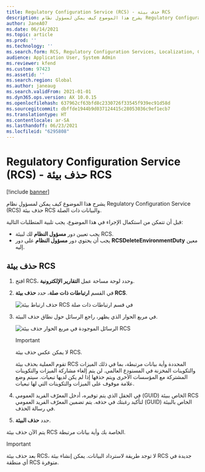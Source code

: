 ```yaml
---
title: Regulatory Configuration Service (RCS) - حذف بيئة RCS
description: يشرح هذا الموضوع كيف يمكن لمسؤول نظام Regulatory Configuration Service (RCS) حذف بيئة RCS والبيانات ذات الصلة.
author: JaneA07
ms.date: 06/14/2021
ms.topic: article
ms.prod: ''
ms.technology: ''
ms.search.form: RCS, Regulatory Configuration Services, Localization, Global
audience: Application User, System Admin
ms.reviewer: kfend
ms.custom: 97423
ms.assetid: ''
ms.search.region: Global
ms.author: janeaug
ms.search.validFrom: 2021-01-01
ms.dyn365.ops.version: AX 10.0.15
ms.openlocfilehash: 637962cf63bfd8c2330726f33545f939ec91d58d
ms.sourcegitcommit: dbffde1944b9d037124415c28053036c9ef1ecb7
ms.translationtype: HT
ms.contentlocale: ar-SA
ms.lasthandoff: 06/23/2021
ms.locfileid: "6295808"
---
```

# <a name="regulatory-configuration-service-rcs---delete-an-rcs-environment"></a>Regulatory Configuration Service (RCS) - حذف بيئة RCS

[!include [banner](../includes/banner.md)]

يشرح هذا الموضوع كيف يمكن لمسؤول نظام Regulatory Configuration Service (RCS) حذف بيئة RCS والبيانات ذات الصلة.

قبل أن تتمكن من استكمال الإجراء في هذا الموضوع، يجب تلبية المتطلبات التالية:

- يجب تعيين دور **مسؤول النظام** لك لبيئة RCS.
- يجب أن يحتوي دور **مسؤول النظام** على دور **RCSDeleteEnvironmentDuty** معين إليه.

## <a name="delete-an-rcs-environment"></a>حذف بيئة RCS

1. افتح RCS، وحدد لوحة مساحة عمل **التقارير الإلكترونية**.
2. في القسم **ارتباطات ذات صلة**، حدد **حذف بيئة RCS**.

    ![حذف ارتباط بيئة RCS في قسم ارتباطات ذات صلة](media/01_RCS-Delete-Environ-Related-Link.PNG)

3. في مربع الحوار الذي يظهر، راجع الرسائل حول نطاق حذف البيئة.

    ![الرسائل الموجودة في مربع الحوار حذف بيئة RCS](media/01_RCS-Delete-Environ-Msg_noGUID.PNG)

    > [!IMPORTANT]
    > لا يمكن عكس حذف بيئة RCS.
    >
    > تقوم العملية بحذف بيئة RCS المحددة وأية بيانات مرتبطة، بما في ذلك الميزات والتكوينات المخزنة في المستودع العالمي. لن يتم إلغاء مشاركة الميزات والتكوينات المشتركة مع المؤسسات الأخرى ويتم حذفها إذا لم يكن لديها تبعيات. سيتم وضع علامة موقوف على الميزات والتكوينات التي لها تبعيات.

4. في الحقل الذي يتم توفيره، أدخل المعرّف الفريد العمومي (GUID) الخاص ببيئة RCS لتأكيد رغبتك في حذفه. يتم تضمين المعرّف الفريد العمومي (GUID) الخاص بالبيئة في رسالة الحذف.
5. حدد **حذف البيئة**.
    
يتم الآن حذف بيئة RCS الخاصة بك وأية بيانات مرتبطة.

> [!IMPORTANT]
> بعد حذف بيئة RCS، لا توجد طريقة لاسترداد البيانات. يمكن إنشاء بيئة RCS جديدة في أي منطقة RCS متوفرة.
